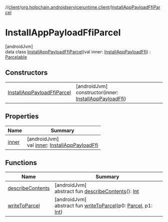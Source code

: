//[client](../../../index.md)/[org.holochain.androidserviceruntime.client](../index.md)/[InstallAppPayloadFfiParcel](index.md)

# InstallAppPayloadFfiParcel

[androidJvm]\
data class [InstallAppPayloadFfiParcel](index.md)(val inner: [InstallAppPayloadFfi](../-install-app-payload-ffi/index.md)) : [Parcelable](https://developer.android.com/reference/kotlin/android/os/Parcelable.html)

## Constructors

| | |
|---|---|
| [InstallAppPayloadFfiParcel](-install-app-payload-ffi-parcel.md) | [androidJvm]<br>constructor(inner: [InstallAppPayloadFfi](../-install-app-payload-ffi/index.md)) |

## Properties

| Name | Summary |
|---|---|
| [inner](inner.md) | [androidJvm]<br>val [inner](inner.md): [InstallAppPayloadFfi](../-install-app-payload-ffi/index.md) |

## Functions

| Name | Summary |
|---|---|
| [describeContents](../-app-binder-unauthorized-exception-parcel/index.md#-1578325224%2FFunctions%2F275946699) | [androidJvm]<br>abstract fun [describeContents](../-app-binder-unauthorized-exception-parcel/index.md#-1578325224%2FFunctions%2F275946699)(): [Int](https://kotlinlang.org/api/core/kotlin-stdlib/kotlin/-int/index.html) |
| [writeToParcel](../-app-binder-unauthorized-exception-parcel/index.md#-1754457655%2FFunctions%2F275946699) | [androidJvm]<br>abstract fun [writeToParcel](../-app-binder-unauthorized-exception-parcel/index.md#-1754457655%2FFunctions%2F275946699)(p0: [Parcel](https://developer.android.com/reference/kotlin/android/os/Parcel.html), p1: [Int](https://kotlinlang.org/api/core/kotlin-stdlib/kotlin/-int/index.html)) |